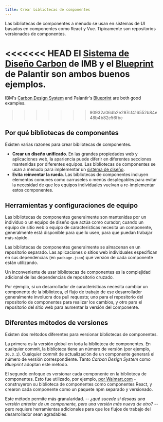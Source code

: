 ```yaml
---
title: Crear bibliotecas de componentes
---
```


Las bibliotecas de componentes a menudo se usan en sistemas de UI basados en componentes como React y Vue. Típicamente son repositorios versionados de componentes.

<<<<<<< HEAD
El [Sistema de Diseño Carbon](http://carbondesignsystem.com/) de IMB y el [Blueprint](https://blueprintjs.com/) de Palantir son ambos buenos ejemplos.
=======
IBM's [Carbon Design System](https://www.carbondesignsystem.com/) and Palantir's [Blueprint](https://blueprintjs.com/) are both good examples.
>>>>>>> 90932a06db2e297cf416552b84e48b4b82e56fbc

## Por qué bibliotecas de componentes

Existen varias razones para crear bibliotecas de componentes.

- **Crear un diseño unificado**. En las grandes propiedades web y aplicaciones web, la apariencia puede diferir en diferentes secciones mantenidas por diferentes equipos. Las bibliotecas de componentes se usan a menudo para implementar un [sistema de diseño](https://www.designsystems.com/).
- **Evita reinventar la rueda**. Las bibliotecas de componentes incluyen elementos comunes como carruseles o menús desplegables para evitar la necesidad de que los equipos individuales vuelvan a re-implementar estos componentes.

## Herramientas y configuraciones de equipo

Las bibliotecas de componentes generalmente son mantenidas por un individuo o un equipo de diseño que actúa como curador; cuando un equipo de sitio web o equipo de características necesita un componente, generalmente está disponible para que lo usen, para que puedan trabajar más rápido.

Las bibliotecas de componentes generalmente se almacenan en un repositorio separado. Las aplicaciones o sitios web individuales especifican en sus dependencias (en `package.json`) qué versión de cada componente están utilizando.

Un inconveniente de usar bibliotecas de componentes es la complejidad adicional de las dependencias de repositorio cruzado.

Por ejemplo, si un desarrollador de características necesita cambiar un componente de la biblioteca, el flujo de trabajo de ese desarrollador generalmente involucra dos pull requests; uno para el repositorio del repositorio de componentes para realizar los cambios, y otro para el repositorio del sitio web para aumentar la versión del componente.

## Diferentes métodos de versiones

Existen dos métodos diferentes para versionar bibliotecas de componentes.

La primera es la versión global en toda la biblioteca de componentes. En cualquier commit, la biblioteca tiene un número de versión (por ejemplo, `30.3.1`). Cualquier commit de actualización de un componente generará el número de versión correspondiente. Tanto _Carbon Design System_ como _Blueprint_ adoptan este método.

El segundo enfoque es versionar cada componente en la biblioteca de componentes. Esto fue utilizado, por ejemplo, [por Walmart.com](https://medium.com/walmartlabs/how-to-achieve-reusability-with-react-components-81edeb7fb0e0) - construyeron su biblioteca de componentes como componentes React, y crearon cada componente como un paquete npm separado y versionado.

Este método permite más granularidad. -- _¿qué sucede si deseas una versión anterior de un componente, pero una versión más nueva de otro?_ -- pero requiere herramientas adicionales para que los flujos de trabajo del desarrollador sean agradables.
